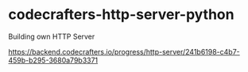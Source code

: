 # codecrafters-http-server-python
Building own HTTP Server

https://backend.codecrafters.io/progress/http-server/241b6198-c4b7-459b-b295-3680a79b3371
